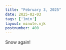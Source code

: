 ```yaml
---
title: "February 3, 2025"
date: 2025-02-03
tags: ['1min']
layout: minute.njk
postnumber: 400
---
```

Snow again!